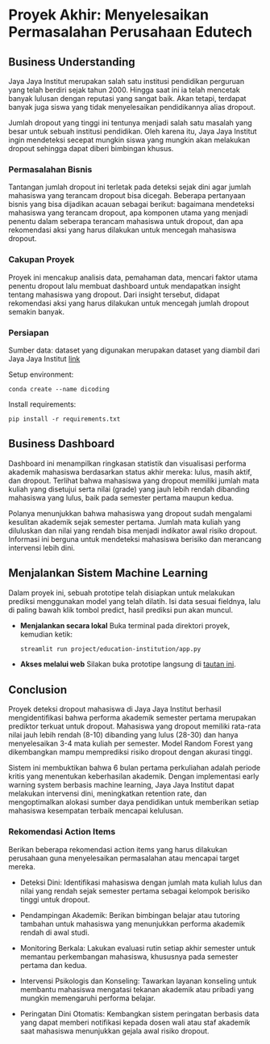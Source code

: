 # Proyek Akhir: Menyelesaikan Permasalahan Perusahaan Edutech

## Business Understanding
Jaya Jaya Institut merupakan salah satu institusi pendidikan perguruan yang telah berdiri sejak tahun 2000. Hingga saat ini ia telah mencetak banyak lulusan dengan reputasi yang sangat baik. Akan tetapi, terdapat banyak juga siswa yang tidak menyelesaikan pendidikannya alias dropout.

Jumlah dropout yang tinggi ini tentunya menjadi salah satu masalah yang besar untuk sebuah institusi pendidikan. Oleh karena itu, Jaya Jaya Institut ingin mendeteksi secepat mungkin siswa yang mungkin akan melakukan dropout sehingga dapat diberi bimbingan khusus.

### Permasalahan Bisnis
Tantangan jumlah dropout ini terletak pada deteksi sejak dini agar jumlah mahasiswa yang terancam dropout bisa dicegah. Beberapa pertanyaan bisnis yang bisa dijadikan acauan sebagai berikut: bagaimana mendeteksi mahasiswa yang terancam dropout, apa komponen utama yang menjadi penentu dalam seberapa terancam mahasiswa untuk dropout, dan apa rekomendasi aksi yang harus dilakukan untuk mencegah mahasiswa dropout.

### Cakupan Proyek
Proyek ini mencakup analisis data, pemahaman data, mencari faktor utama penentu dropout lalu membuat dashboard untuk mendapatkan insight tentang mahasiswa yang dropout. Dari insight tersebut, didapat rekomendasi aksi yang harus dilakukan untuk mencegah jumlah dropout semakin banyak.

### Persiapan

Sumber data: dataset yang digunakan merupakan dataset yang diambil dari Jaya Jaya Institut [link](https://github.com/dicodingacademy/dicoding_dataset/tree/main/students_performance)

Setup environment:
```
conda create --name dicoding
```

Install requirements:
```
pip install -r requirements.txt
```

## Business Dashboard
Dashboard ini menampilkan ringkasan statistik dan visualisasi performa akademik mahasiswa berdasarkan status akhir mereka: lulus, masih aktif, dan dropout. Terlihat bahwa mahasiswa yang dropout memiliki jumlah mata kuliah yang disetujui serta nilai (grade) yang jauh lebih rendah dibanding mahasiswa yang lulus, baik pada semester pertama maupun kedua.

Polanya menunjukkan bahwa mahasiswa yang dropout sudah mengalami kesulitan akademik sejak semester pertama. Jumlah mata kuliah yang diluluskan dan nilai yang rendah bisa menjadi indikator awal risiko dropout. Informasi ini berguna untuk mendeteksi mahasiswa berisiko dan merancang intervensi lebih dini.

## Menjalankan Sistem Machine Learning
Dalam proyek ini, sebuah prototipe telah disiapkan untuk melakukan prediksi menggunakan model yang telah dilatih. Isi data sesuai fieldnya, lalu di paling bawah klik tombol predict, hasil prediksi pun akan muncul.

- **Menjalankan secara lokal**
  Buka terminal pada direktori proyek, kemudian ketik:

  ```bash
  streamlit run project/education-institution/app.py
  ```

- **Akses melalui web**
  Silakan buka prototipe langsung di [tautan ini](https://education-institution-project-stevenfo.streamlit.app/).

## Conclusion
Proyek deteksi dropout mahasiswa di Jaya Jaya Institut berhasil mengidentifikasi bahwa performa akademik semester pertama merupakan prediktor terkuat untuk dropout. Mahasiswa yang dropout memiliki rata-rata nilai jauh lebih rendah (8-10) dibanding yang lulus (28-30) dan hanya menyelesaikan 3-4 mata kuliah per semester. Model Random Forest yang dikembangkan mampu memprediksi risiko dropout dengan akurasi tinggi.

Sistem ini membuktikan bahwa 6 bulan pertama perkuliahan adalah periode kritis yang menentukan keberhasilan akademik. Dengan implementasi early warning system berbasis machine learning, Jaya Jaya Institut dapat melakukan intervensi dini, meningkatkan retention rate, dan mengoptimalkan alokasi sumber daya pendidikan untuk memberikan setiap mahasiswa kesempatan terbaik mencapai kelulusan.

### Rekomendasi Action Items
Berikan beberapa rekomendasi action items yang harus dilakukan perusahaan guna menyelesaikan permasalahan atau mencapai target mereka.
- Deteksi Dini: Identifikasi mahasiswa dengan jumlah mata kuliah lulus dan nilai yang rendah sejak semester pertama sebagai kelompok berisiko tinggi untuk dropout.

- Pendampingan Akademik: Berikan bimbingan belajar atau tutoring tambahan untuk mahasiswa yang menunjukkan performa akademik rendah di awal studi.

- Monitoring Berkala: Lakukan evaluasi rutin setiap akhir semester untuk memantau perkembangan mahasiswa, khususnya pada semester pertama dan kedua.

- Intervensi Psikologis dan Konseling: Tawarkan layanan konseling untuk membantu mahasiswa mengatasi tekanan akademik atau pribadi yang mungkin memengaruhi performa belajar.

- Peringatan Dini Otomatis: Kembangkan sistem peringatan berbasis data yang dapat memberi notifikasi kepada dosen wali atau staf akademik saat mahasiswa menunjukkan gejala awal risiko dropout.
